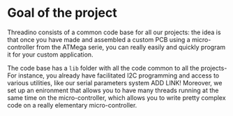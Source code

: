# Goal of the project

Threadino consists of a common code base for all our projects: the idea is that once you have made and assembled a custom PCB using a micro-controller from the ATMega serie, you can really easily and quickly program it for your custom application.

The code base has a `lib` folder with all the code common to all the projects- For instance, you already have facilitated I2C programming and access to various utilities, like our serial parameters system ADD LINK! Moreover, we set up an enironment that allows you to have many threads running at the same time on the micro-controller, which allows you to write pretty complex code on a really elementary micro-controller.
